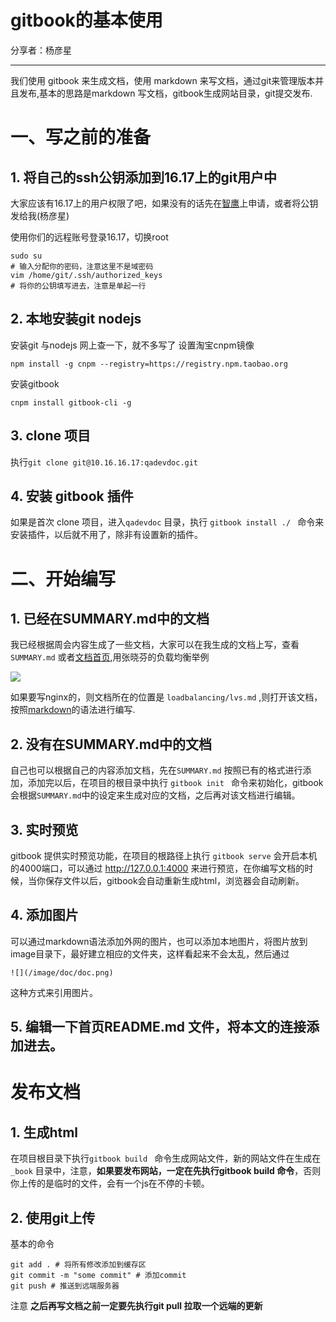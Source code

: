 # gitbook的基本使用
分享者：杨彦星

----

我们使用 gitbook 来生成文档，使用 markdown 来写文档，通过git来管理版本并且发布,基本的思路是markdown 写文档，gitbook生成网站目录，git提交发布.

# 一、写之前的准备

## 1. 将自己的ssh公钥添加到16.17上的git用户中
大家应该有16.17上的用户权限了吧，如果没有的话先在[智鹰](http://zhiying.qihoo.net:8360/katrina/index.php/AccountRequest/index?workflow_id=12)上申请，或者将公钥发给我(杨彦星)

使用你们的远程账号登录16.17，切换root
```shell
sudo su 
# 输入分配你的密码，注意这里不是域密码
vim /home/git/.ssh/authorized_keys
# 将你的公钥填写进去，注意是单起一行
```

## 2. 本地安装git nodejs

安装git 与nodejs 网上查一下，就不多写了
设置淘宝cnpm镜像

`npm install -g cnpm --registry=https://registry.npm.taobao.org`

安装gitbook 

`cnpm install gitbook-cli -g`

## 3. clone 项目

执行`git clone git@10.16.16.17:qadevdoc.git`

## 4. 安装 gitbook 插件

如果是首次 clone 项目，进入`qadevdoc` 目录，执行 `gitbook install ./ ` 命令来安装插件，以后就不用了，除非有设置新的插件。

# 二、开始编写

## 1. 已经在SUMMARY.md中的文档

我已经根据周会内容生成了一些文档，大家可以在我生成的文档上写，查看 `SUMMARY.md` 或者[文档首页](http://10.16.16.17:8080/),用张晓芬的负载均衡举例

![](/image/doc/doc.png)

如果要写nginx的，则文档所在的位置是 `loadbalancing/lvs.md` ,则打开该文档，按照[markdown](/doc/markdown.html)的语法进行编写.

## 2. 没有在SUMMARY.md中的文档

自己也可以根据自己的内容添加文档，先在`SUMMARY.md` 按照已有的格式进行添加，添加完以后，在项目的根目录中执行 `gitbook init ` 命令来初始化，gitbook 会根据`SUMMARY.md`中的设定来生成对应的文档，之后再对该文档进行编辑。

## 3. 实时预览

gitbook 提供实时预览功能，在项目的根路径上执行 `gitbook serve` 会开启本机的4000端口，可以通过 http://127.0.0.1:4000 来进行预览，在你编写文档的时候，当你保存文件以后，gitbook会自动重新生成html，浏览器会自动刷新。

## 4. 添加图片

可以通过markdown语法添加外网的图片，也可以添加本地图片，将图片放到image目录下，最好建立相应的文件夹，这样看起来不会太乱，然后通过

```
![](/image/doc/doc.png)
```

这种方式来引用图片。

## 5. 编辑一下首页README.md 文件，将本文的连接添加进去。

# 发布文档

## 1. 生成html 

在项目根目录下执行`gitbook build ` 命令生成网站文件，新的网站文件在生成在 `_book` 目录中，注意，**如果要发布网站，一定在先执行gitbook build 命令**，否则你上传的是临时的文件，会有一个js在不停的卡顿。

## 2. 使用git上传

基本的命令 

```shell
git add . # 将所有修改添加到缓存区
git commit -m "some commit" # 添加commit
git push # 推送到远端服务器
```


注意 **之后再写文档之前一定要先执行git pull 拉取一个远端的更新**


